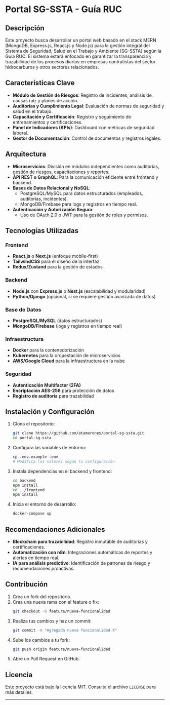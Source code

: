 # Portal SG-SSTA - Guía RUC

## Descripción
Este proyecto busca desarrollar un portal web basado en el stack MERN (MongoDB, Express.js, React.js y Node.js) para la gestión integral del Sistema de Seguridad, Salud en el Trabajo y Ambiente (SG-SSTA) según la Guía RUC. El sistema estará enfocado en garantizar la transparencia y trazabilidad de los procesos diarios en empresas contratistas del sector hidrocarburos y otros sectores relacionados.

## Características Clave
- **Módulo de Gestión de Riesgos**: Registro de incidentes, análisis de causas raíz y planes de acción.
- **Auditorías y Cumplimiento Legal**: Evaluación de normas de seguridad y salud en el trabajo.
- **Capacitación y Certificación**: Registro y seguimiento de entrenamientos y certificaciones.
- **Panel de Indicadores (KPIs)**: Dashboard con métricas de seguridad laboral.
- **Gestor de Documentación**: Control de documentos y registros legales.

## Arquitectura
- **Microservicios**: División en módulos independientes como auditorías, gestión de riesgos, capacitaciones y reportes.
- **API REST o GraphQL**: Para la comunicación eficiente entre frontend y backend.
- **Bases de Datos Relacional y NoSQL**:
  - PostgreSQL/MySQL para datos estructurados (empleados, auditorías, incidentes).
  - MongoDB/Firebase para logs y registros en tiempo real.
- **Autenticación y Autorización Segura**:
  - Uso de OAuth 2.0 o JWT para la gestión de roles y permisos.

## Tecnologías Utilizadas
### Frontend
- **React.js** o **Next.js** (enfoque mobile-first)
- **TailwindCSS** para el diseño de la interfaz
- **Redux/Zustand** para la gestión de estados

### Backend
- **Node.js** con **Express.js** o **Nest.js** (escalabilidad y modularidad)
- **Python/Django** (opcional, si se requiere gestión avanzada de datos)

### Base de Datos
- **PostgreSQL/MySQL** (datos estructurados)
- **MongoDB/Firebase** (logs y registros en tiempo real)

### Infraestructura
- **Docker** para la contenedorización
- **Kubernetes** para la orquestación de microservicios
- **AWS/Google Cloud** para la infraestructura en la nube

### Seguridad
- **Autenticación Multifactor (2FA)**
- **Encriptación AES-256** para protección de datos
- **Registro de auditoría** para trazabilidad

## Instalación y Configuración
1. Clona el repositorio:
   ```bash
   git clone https://github.com/atamarones/portal-sg-ssta.git
   cd portal-sg-ssta
   ```
2. Configura las variables de entorno:
   ```bash
   cp .env.example .env
   # Modifica los valores según tu configuración
   ```
3. Instala dependencias en el backend y frontend:
   ```bash
   cd backend
   npm install
   cd ../frontend
   npm install
   ```
4. Inicia el entorno de desarrollo:
   ```bash
   docker-compose up
   ```

## Recomendaciones Adicionales
- **Blockchain para trazabilidad**: Registro inmutable de auditorías y certificaciones.
- **Automatización con n8n**: Integraciones automáticas de reportes y alertas en tiempo real.
- **IA para análisis predictivo**: Identificación de patrones de riesgo y recomendaciones proactivas.

## Contribución
1. Crea un fork del repositorio.
2. Crea una nueva rama con el feature o fix:
   ```bash
   git checkout -b feature/nueva-funcionalidad
   ```
3. Realiza tus cambios y haz un commit:
   ```bash
   git commit -m "Agregada nueva funcionalidad X"
   ```
4. Sube los cambios a tu fork:
   ```bash
   git push origin feature/nueva-funcionalidad
   ```
5. Abre un Pull Request en GitHub.

## Licencia
Este proyecto está bajo la licencia MIT. Consulta el archivo `LICENSE` para más detalles.

---

